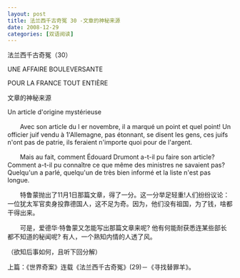 ```yaml
---
layout: post
title: 法兰西千古奇冤 30 -文章的神秘来源
date: 2008-12-29
categories: [双语阅读]  
---
```


法兰西千古奇冤（30）

UNE AFFAIRE BOULEVERSANTE

POUR LA FRANCE TOUT ENTIÈRE

文章的神秘来源

Un article d'origine mystérieuse

　　Avec son article du l er novembre, il a marqué un point et quel point! Un officier juif vendu à 1'Allemagne, pas étonnant, se disent les gens, ces juifs n'ont pas de patrie, ils feraient n'importe quoi pour de l'argent.

　　Mais au fait, comment Édouard Drumont a-t-il pu faire son article? Comment a-t-il pu connaître ce que même des ministres ne savaient pas? Quelqu'un a parlé, quelqu'un de très bien informé et la liste n'est pas longue.



　　特鲁蒙抛出了11月1日那篇文章，得了一分。这一分举足轻重!人们纷纷议论：一位犹太军官卖身投靠德国人，这不足为奇。因为，他们没有祖国，为了钱，啥都干得出来。

　　可是，爱德华·特鲁蒙又怎能写出那篇文章来呢? 他有何能耐获悉连某些部长都不知道的秘闻呢? 有人，一个熟知内情的人透了风。



（欲知后事如何，且听下回分解）

上篇：《世界奇案》连载《法兰西千古奇冤》(29)－《寻找替罪羊》。
